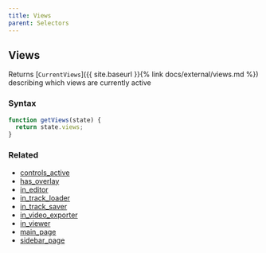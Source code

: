 ```yaml
---
title: Views
parent: Selectors
---
```


## Views

Returns [`CurrentViews`]({{ site.baseurl }}{% link docs/external/views.md %}) describing which views are currently active

### Syntax

```js
function getViews(state) {
  return state.views;
}
```

### Related

- [controls_active](./controls_active.md)
- [has_overlay](./has_overlay.md)
- [in_editor](./in_editor.md)
- [in_track_loader](./in_track_loader.md)
- [in_track_saver](./in_track_saver.md)
- [in_video_exporter](./in_video_exporter.md)
- [in_viewer](./in_viewer.md)
- [main_page](./main_page.md)
- [sidebar_page](./sidebar_page.md)
